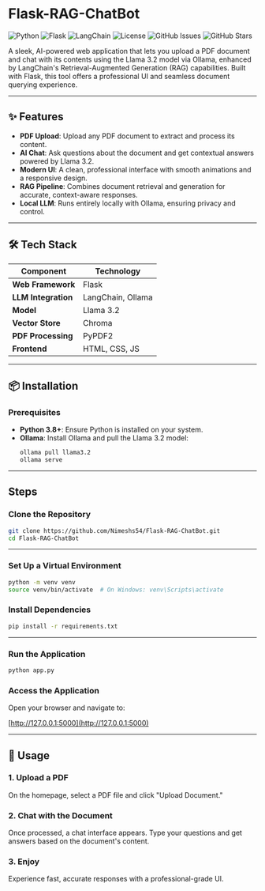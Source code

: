 # Flask-RAG-ChatBot

![Python](https://img.shields.io/badge/Python-3.8%2B-blue?style=flat-square&logo=python)
![Flask](https://img.shields.io/badge/Flask-3.0.3-green?style=flat-square&logo=flask)
![LangChain](https://img.shields.io/badge/LangChain-0.3.0-orange?style=flat-square)
![License](https://img.shields.io/badge/License-MIT-brightgreen?style=flat-square)
![GitHub Issues](https://img.shields.io/github/issues/yourusername/document-chatbot?style=flat-square)
![GitHub Stars](https://img.shields.io/github/stars/yourusername/document-chatbot?style=flat-square)

A sleek, AI-powered web application that lets you upload a PDF document and chat with its contents using the Llama 3.2 model via Ollama, enhanced by LangChain's Retrieval-Augmented Generation (RAG) capabilities. Built with Flask, this tool offers a professional UI and seamless document querying experience.

---

## ✨ Features

- **PDF Upload**: Upload any PDF document to extract and process its content.
- **AI Chat**: Ask questions about the document and get contextual answers powered by Llama 3.2.
- **Modern UI**: A clean, professional interface with smooth animations and a responsive design.
- **RAG Pipeline**: Combines document retrieval and generation for accurate, context-aware responses.
- **Local LLM**: Runs entirely locally with Ollama, ensuring privacy and control.

---

## 🛠️ Tech Stack

| Component           | Technology         |
|---------------------|--------------------|
| **Web Framework**   | Flask              |
| **LLM Integration** | LangChain, Ollama  |
| **Model**           | Llama 3.2          |
| **Vector Store**    | Chroma             |
| **PDF Processing**  | PyPDF2             |
| **Frontend**        | HTML, CSS, JS      |

---

## 📦 Installation

### Prerequisites
- **Python 3.8+**: Ensure Python is installed on your system.
- **Ollama**: Install Ollama and pull the Llama 3.2 model:
  ```bash
  ollama pull llama3.2
  ollama serve

---

## Steps
### Clone the Repository
  ```bash
  git clone https://github.com/Nimeshs54/Flask-RAG-ChatBot.git
  cd Flask-RAG-ChatBot
  ```

---

### Set Up a Virtual Environment
  ```bash
  python -m venv venv
  source venv/bin/activate  # On Windows: venv\Scripts\activate
  ```

### Install Dependencies
  ```bash
  pip install -r requirements.txt
  ```

---

### Run the Application
  ```bash
  python app.py
  ```

### Access the Application

Open your browser and navigate to:

[http://127.0.0.1:5000](http://127.0.0.1:5000)

---

## 🚀 Usage

### 1. Upload a PDF
On the homepage, select a PDF file and click "Upload Document."

### 2. Chat with the Document
Once processed, a chat interface appears. Type your questions and get answers based on the document's content.

### 3. Enjoy
Experience fast, accurate responses with a professional-grade UI.

